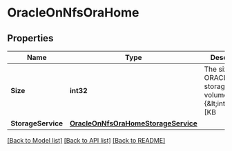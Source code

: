 # OracleOnNfsOraHome

## Properties

Name | Type | Description | Notes
------------ | ------------- | ------------- | -------------
**Size** | **int32** | The size of the ORACLE_HOME storage volume. Usage: {&amp;lt;integer&amp;gt;[KB|MB|GB|TB|PB]} Optional in the POST or PATCH body | [optional] 
**StorageService** | [**OracleOnNfsOraHomeStorageService**](oracle_on_nfs_ora_home_storage_service.md) |  | [optional] 

[[Back to Model list]](../README.md#documentation-for-models) [[Back to API list]](../README.md#documentation-for-api-endpoints) [[Back to README]](../README.md)


